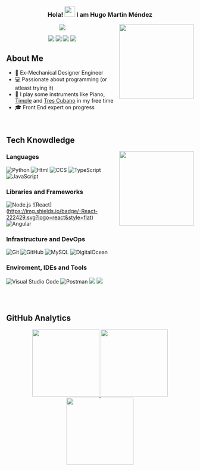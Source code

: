 <h3 align="center">
  Hola!
  <img src="https://media.giphy.com/media/hvRJCLFzcasrR4ia7z/giphy.gif" width="28">
  I am Hugo Martín Méndez
</h3>
<img align='right' src="https://media.giphy.com/media/nlOKVAhVazSMzLvtIj/giphy.gif" width="200">
<p align="center">
  <a><img src="https://readme-typing-svg.herokuapp.com/?lines=Future%20FrontEnd%20Developer%20and...;EX%20Mechanical%20Design%20Engineer;Always%20learning%20new%20things&font=Fira%20Code&center=true&width=440&height=45&color=f0C2D48&vCenter=true&size=22"></a>
</p>

<!-- nlOKVAhVazSMzLvtIj-->



<p align="center">
<a href="https://www.linkedin.com/in/hugomartin-menz/"><img src="https://img.shields.io/badge/-Linkedin-0077B5?style=for-the-badge&logo=Linkedin&logoColor=white"/></a>
<a href="https://www.xing.com/profile/Hugo_MartinMendez"><img src="https://img.shields.io/badge/-Xing-126567?style=for-the-badge&logo=xing&logoColor=green"/></a>
<a href="mailto:hugomartin.menz@gmail.com"><img src="https://img.shields.io/badge/Gmail-%23D14836.svg?&style=for-the-badge&logo=gmail&logoColor=white"></a>   
<img src="https://komarev.com/ghpvc/?username=hugomenz&label=Hugo's%20Profile%20Views&color=0E0383&style=for-the-badge"/> 
</p>
  


## About Me 

- 💼 Ex-Mechanical Designer Engineer
- 💻 Passionate about programming (or atleast trying it)
- 🎼 I play some instruments like Piano, <a href="https://en.wiktionary.org/wiki/timple" target="_blank">Timple</a>  and [Tres Cubano](https://en.wikipedia.org/wiki/Tres_(instrument)) in my free time
- 🎓 Front End expert on progress



</br>



## Tech Knowdledge



<img align='right' src="https://media.giphy.com/media/8u78PzvOhGEINjsEoM/giphy-downsized-large.gif" width="200">




### Languages
  ![Python](https://img.shields.io/badge/-Python-333333?style=flat&logo=python)
  ![Html](https://img.shields.io/badge/HTML5-E34F26?style=flat&logo=html5&logoColor=white)
  ![CCS](https://img.shields.io/badge/CSS3-1572B6?style=flat&logo=css3&logoColor=white)
  ![TypeScript](https://img.shields.io/badge/-TypeScript-333333?style=flat&logo=typescript)
  ![JavaScript](https://img.shields.io/badge/JavaScript-F7DF1E?style=flat&logo=javascript&logoColor=black)
    
### Libraries and Frameworks
 ![Node.js](https://img.shields.io/badge/-Node.js-333333?style=flat&logo=node.js)
 ![React] (https://img.shields.io/badge/-React-222429.svg?logo=react&style=flat)
 ![Angular](https://img.shields.io/badge/Angular-E23237?style=flat&logo=angular&logoColor=white)

   
### Infrastructure and DevOps
  ![Git](https://img.shields.io/badge/-Git-333333?style=flat&logo=git)
  ![GitHub](https://img.shields.io/badge/-GitHub-333333?style=flat&logo=github)
  ![MySQL](https://img.shields.io/badge/-MySQL-333333?style=flat&logo=mysql)
  ![DigitalOcean](https://img.shields.io/badge/-DigitalOcean-333333?style=flat&logo=digitalocean)

### Enviroment, IDEs and Tools
  ![Visual Studio Code](https://img.shields.io/badge/-Visual%20Studio%20Code-333333?style=flat&logo=visual-studio-code&logoColor=007ACC)
  ![Postman](https://img.shields.io/badge/-Postman-333333?style=flat&logo=postman)
  ![](https://img.shields.io/badge/Windows-0078D6?style=flate&logo=windows&logoColor=white)
  ![](https://img.shields.io/badge/Linux-FCC624?style=flate&logo=linux&logoColor=black)
  

</br>

 
</br>

## GitHub Analytics 

<p align="center">
<a href="https://github.com/hugomenz">
  <img height="180em" src="https://github-readme-stats.vercel.app/api?username=hugomenz&count_private=true&show_icons=true&theme=merko" />
  <img height="180em" src="https://github-readme-stats-eight-theta.vercel.app/api/top-langs/?username=hugomenz&theme=merko&layout=compact&langs_count=10&exclude_repo=gamebase&hide=objective-c,java,ruby,swift,kotlin,shell" />
  <img align="center" height="180em" src="https://github-readme-streak-stats.herokuapp.com/?user=hugomenz&theme=merko"/>
</a>
</p>
